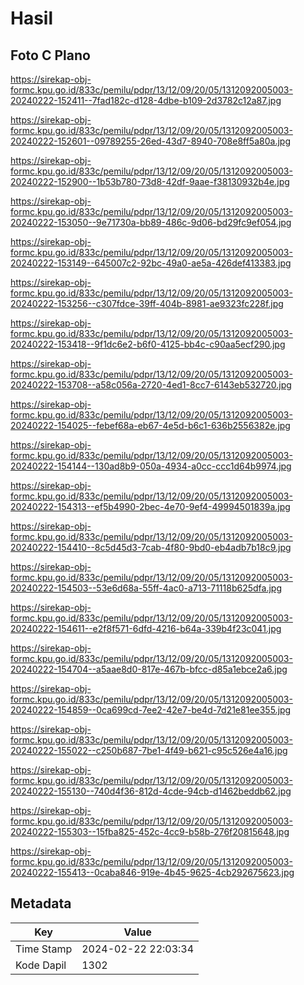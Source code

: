 # Hasil

## Foto C Plano

https://sirekap-obj-formc.kpu.go.id/833c/pemilu/pdpr/13/12/09/20/05/1312092005003-20240222-152411--7fad182c-d128-4dbe-b109-2d3782c12a87.jpg

https://sirekap-obj-formc.kpu.go.id/833c/pemilu/pdpr/13/12/09/20/05/1312092005003-20240222-152601--09789255-26ed-43d7-8940-708e8ff5a80a.jpg

https://sirekap-obj-formc.kpu.go.id/833c/pemilu/pdpr/13/12/09/20/05/1312092005003-20240222-152900--1b53b780-73d8-42df-9aae-f38130932b4e.jpg

https://sirekap-obj-formc.kpu.go.id/833c/pemilu/pdpr/13/12/09/20/05/1312092005003-20240222-153050--9e71730a-bb89-486c-9d06-bd29fc9ef054.jpg

https://sirekap-obj-formc.kpu.go.id/833c/pemilu/pdpr/13/12/09/20/05/1312092005003-20240222-153149--645007c2-92bc-49a0-ae5a-426def413383.jpg

https://sirekap-obj-formc.kpu.go.id/833c/pemilu/pdpr/13/12/09/20/05/1312092005003-20240222-153256--c307fdce-39ff-404b-8981-ae9323fc228f.jpg

https://sirekap-obj-formc.kpu.go.id/833c/pemilu/pdpr/13/12/09/20/05/1312092005003-20240222-153418--9f1dc6e2-b6f0-4125-bb4c-c90aa5ecf290.jpg

https://sirekap-obj-formc.kpu.go.id/833c/pemilu/pdpr/13/12/09/20/05/1312092005003-20240222-153708--a58c056a-2720-4ed1-8cc7-6143eb532720.jpg

https://sirekap-obj-formc.kpu.go.id/833c/pemilu/pdpr/13/12/09/20/05/1312092005003-20240222-154025--febef68a-eb67-4e5d-b6c1-636b2556382e.jpg

https://sirekap-obj-formc.kpu.go.id/833c/pemilu/pdpr/13/12/09/20/05/1312092005003-20240222-154144--130ad8b9-050a-4934-a0cc-ccc1d64b9974.jpg

https://sirekap-obj-formc.kpu.go.id/833c/pemilu/pdpr/13/12/09/20/05/1312092005003-20240222-154313--ef5b4990-2bec-4e70-9ef4-49994501839a.jpg

https://sirekap-obj-formc.kpu.go.id/833c/pemilu/pdpr/13/12/09/20/05/1312092005003-20240222-154410--8c5d45d3-7cab-4f80-9bd0-eb4adb7b18c9.jpg

https://sirekap-obj-formc.kpu.go.id/833c/pemilu/pdpr/13/12/09/20/05/1312092005003-20240222-154503--53e6d68a-55ff-4ac0-a713-71118b625dfa.jpg

https://sirekap-obj-formc.kpu.go.id/833c/pemilu/pdpr/13/12/09/20/05/1312092005003-20240222-154611--e2f8f571-6dfd-4216-b64a-339b4f23c041.jpg

https://sirekap-obj-formc.kpu.go.id/833c/pemilu/pdpr/13/12/09/20/05/1312092005003-20240222-154704--a5aae8d0-817e-467b-bfcc-d85a1ebce2a6.jpg

https://sirekap-obj-formc.kpu.go.id/833c/pemilu/pdpr/13/12/09/20/05/1312092005003-20240222-154859--0ca699cd-7ee2-42e7-be4d-7d21e81ee355.jpg

https://sirekap-obj-formc.kpu.go.id/833c/pemilu/pdpr/13/12/09/20/05/1312092005003-20240222-155022--c250b687-7be1-4f49-b621-c95c526e4a16.jpg

https://sirekap-obj-formc.kpu.go.id/833c/pemilu/pdpr/13/12/09/20/05/1312092005003-20240222-155130--740d4f36-812d-4cde-94cb-d1462beddb62.jpg

https://sirekap-obj-formc.kpu.go.id/833c/pemilu/pdpr/13/12/09/20/05/1312092005003-20240222-155303--15fba825-452c-4cc9-b58b-276f20815648.jpg

https://sirekap-obj-formc.kpu.go.id/833c/pemilu/pdpr/13/12/09/20/05/1312092005003-20240222-155413--0caba846-919e-4b45-9625-4cb292675623.jpg


## Metadata

| Key        | Value               |
| ---------- | ------------------- |
| Time Stamp | 2024-02-22 22:03:34 |
| Kode Dapil | 1302                |



